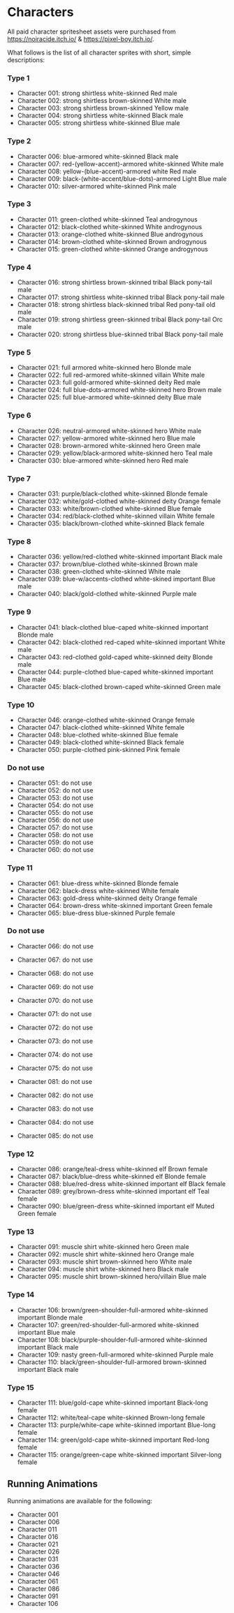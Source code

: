 # Characters

All paid character spritesheet assets were purchased from https://noiracide.itch.io/ & https://pixel-boy.itch.io/.

What follows is the list of all character sprites with short, simple descriptions:

### Type 1

- Character 001: strong shirtless white-skinned Red male
- Character 002: strong shirtless brown-skinned White male
- Character 003: strong shirtless brown-skinned Yellow male
- Character 004: strong shirtless white-skinned Black male
- Character 005: strong shirtless white-skinned Blue male

### Type 2

- Character 006: blue-armored white-skinned Black male
- Character 007: red-(yellow-accent)-armored white-skinned White male
- Character 008: yellow-(blue-accent)-armored white Red male
- Character 009: black-(white-accent/blue-dots)-armored Light Blue male
- Character 010: silver-armored white-skinned Pink male

### Type 3

- Character 011: green-clothed white-skinned Teal androgynous
- Character 012: black-clothed white-skinned White androgynous
- Character 013: orange-clothed white-skinned Blue androgynous
- Character 014: brown-clothed white-skinned Brown androgynous
- Character 015: green-clothed white-skinned Orange androgynous

### Type 4

- Character 016: strong shirtless brown-skinned tribal Black pony-tail male
- Character 017: strong shirtless white-skinned tribal Black pony-tail male
- Character 018: strong shirtless black-skinned tribal Red pony-tail old male
- Character 019: strong shirtless green-skinned tribal Black pony-tail Orc male
- Character 020: strong shirtless blue-skinned tribal Black pony-tail male

### Type 5

- Character 021: full armored white-skinned hero Blonde male
- Character 022: full red-armored white-skinned villain White male
- Character 023: full gold-armored white-skinned deity Red male
- Character 024: full blue-dots-armored white-skinned hero Brown male
- Character 025: full blue-armored white-skinned deity Blue male

### Type 6

- Character 026: neutral-armored white-skinned hero White male
- Character 027: yellow-armored white-skinned hero Blue male
- Character 028: brown-armored white-skinned hero Green male
- Character 029: yellow/black-armored white-skinned hero Teal male
- Character 030: blue-armored white-skinned hero Red male

### Type 7

- Character 031: purple/black-clothed white-skinned Blonde female
- Character 032: white/gold-clothed white-skinned deity Orange female
- Character 033: white/brown-clothed white-skinned Blue female
- Character 034: red/black-clothed white-skinned villain White female
- Character 035: black/brown-clothed white-skinned Black female

### Type 8

- Character 036: yellow/red-clothed white-skinned important Black male
- Character 037: brown/blue-clothed white-skinned Brown male
- Character 038: green-clothed white-skinned White male
- Character 039: blue-w/accents-clothed white-skined important Blue male
- Character 040: black/gold-clothed white-skinned Purple male

### Type 9

- Character 041: black-clothed blue-caped white-skinned important Blonde male
- Character 042: black-clothed red-caped white-skinned important White male
- Character 043: red-clothed gold-caped white-skinned deity Blonde male
- Character 044: purple-clothed blue-caped white-skinned important Blue male
- Character 045: black-clothed brown-caped white-skinned Green male

### Type 10

- Character 046: orange-clothed white-skinned Orange female
- Character 047: black-clothed white-skinned White female
- Character 048: blue-clothed white-skinned Blue female
- Character 049: black-clothed white-skinned Black female
- Character 050: purple-clothed pink-skinned Pink female

### Do not use

- Character 051: do not use
- Character 052: do not use
- Character 053: do not use
- Character 054: do not use
- Character 055: do not use
- Character 056: do not use
- Character 057: do not use
- Character 058: do not use
- Character 059: do not use
- Character 060: do not use

### Type 11

- Character 061: blue-dress white-skinned Blonde female
- Character 062: black-dress white-skinned White female
- Character 063: gold-dress white-skinned deity Orange female
- Character 064: brown-dress white-skinned important Green female
- Character 065: blue-dress blue-skinned Purple female

### Do not use

- Character 066: do not use
- Character 067: do not use
- Character 068: do not use
- Character 069: do not use
- Character 070: do not use
- Character 071: do not use
- Character 072: do not use
- Character 073: do not use
- Character 074: do not use
- Character 075: do not use

- Character 081: do not use
- Character 082: do not use
- Character 083: do not use
- Character 084: do not use
- Character 085: do not use

### Type 12

- Character 086: orange/teal-dress white-skinned elf Brown female
- Character 087: black/blue-dress white-skinned elf Blonde female
- Character 088: blue/red-dress white-skinned important elf Black female
- Character 089: grey/brown-dress white-skinned important elf Teal female
- Character 090: blue/green-dress white-skinned important elf Muted Green female

### Type 13

- Character 091: muscle shirt white-skinned hero Green male
- Character 092: muscle shirt white-skinned hero Orange male
- Character 093: muscle shirt brown-skinned hero White male
- Character 094: muscle shirt white-skinned hero Black male
- Character 095: muscle shirt brown-skinned hero/villain Blue male

### Type 14

- Character 106: brown/green-shoulder-full-armored white-skinned important Blonde male
- Character 107: green/red-shoulder-full-armored white-skinned important Blue male
- Character 108: black/purple-shoulder-full-armored white-skinned important Black male
- Character 109: nasty green-full-armored white-skinned Purple male
- Character 110: black/green-shoulder-full-armored brown-skinned important Black male

### Type 15

- Character 111: blue/gold-cape white-skinned important Black-long female
- Character 112: white/teal-cape white-skinned Brown-long female
- Character 113: purple/white-cape white-skinned important Blue-long female
- Character 114: green/gold-cape white-skinned important Red-long female
- Character 115: orange/green-cape white-skinned important Silver-long female

## Running Animations

Running animations are available for the following:

- Character 001
- Character 006
- Character 011
- Character 016
- Character 021
- Character 026
- Character 031
- Character 036
- Character 046
- Character 061
- Character 086
- Character 091
- Character 106
